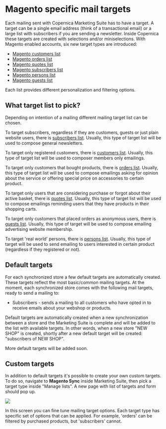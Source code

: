 # Magento specific mail targets

Each mailing sent with Copernica Marketing Suite has to have a target. A target 
can be a single email address (think of a transactional email) or a large list 
with subscribers if you are sending a newsletter. Inside Copernica these targets 
are created with selections and/or miniselections. With Magento enabled accounts, 
six new target types are introduced: 

- [Magento customers list][customers-target]
- [Magento orders list][orders-target]
- [Magento quotes list][quotes-target]
- [Magento subscribers list][subscribers-target]
- [Magento persons list][persons-target]
- [Magento guests list][guests-target]

Each list provides different personalization and filtering options.

## What target list to pick?

Depending on intention of a mailing different mailing target list can be chosen.

To target subscribers, regardless if they are customers, guests or just plain 
website users, there is [subscribers list][subscribers-target]. 
Usually, this type of target list will be used to compose general newsletters.

To target only registered customers, there is [customers list][customers-target].
Usually, this type of target list will be used to composer members only emailings.

To target only customers that bought products, there is [orders list][orders-target].
Usually, this type of target list will be used to compose emailings asking for 
opinion about the service or offering special price on accessories to certain 
product.

To target only users that are considering purchase or forgot about their active
basket, there is [quotes list][quotes-target].
Usually, this type of target list will be used to compose emailings reminding 
users that they have products in their shopping carts.

To target only customers that placed orders as anonymous users, there is 
[guests list][guests-target]. Usually, this type of target will be used to 
compose emailing advertising website membership.

To target 'real world' persons, there is [persons list][persons-target].
Usually, this type of target will be used to send emailing to users interested 
in certain product (regardless if they registered or not).

## Default targets

For each synchronized store a few default targets are automatically created. 
These targets reflect the most basic/common mailing targets. At the moment, each 
synchronized store comes with the following mail targets, ready to send 
a mailing to: 

*   Subscribers - sends a mailing to all customers who have opted in to receive 
emails about your webshop or products. 


Default targets are automatically created when a new synchronization between 
a store and the Marketing Suite is complete and will be added to the list with 
available targets. In other words, when a new store "NEW SHOP" is created, 
shortly after a new default target will be created: "subscribers of NEW SHOP".

More default targets will be added soon. 

## Custom targets 

In addition to default targets it's possible to create your own custom targets. 
To do so, navigate to **Magento Sync** inside Marketing Suite, then pick a target 
type inside "Manage lists". A new page with list of targets and form should 
pop up.

![](magento-filter-page.png)

In this screen you can fine tune mailing target options. Each target type has 
specific set of options that can be applied. For example, 'orders' can be filtered 
by purchased products, but 'subscribers' cannot.

[customers-target]: ../magento-integration/targets/customers
[orders-target]: ../magento-integration/targets/orders
[quotes-target]: ../magento-integration/targets/quotes
[subscribers-target]: ../magento-integration/targets/subscribers
[persons-target]: ../magento-integration/targets/persons
[guests-target]: ../magento-integration/targets/guests
